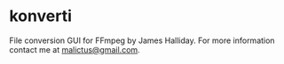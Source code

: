 konverti
========

File conversion GUI for FFmpeg by James Halliday. For more information contact me at malictus@gmail.com.
